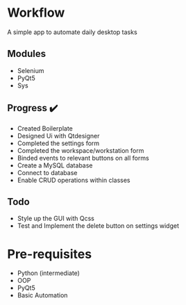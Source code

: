 # Workflow

A simple app to automate daily desktop tasks

## Modules

- Selenium
- PyQt5
- Sys

## Progress :heavy_check_mark:

- Created Boilerplate
- Designed Ui with Qtdesigner 
- Completed the settings form
- Completed the workspace/workstation form
- Binded events to relevant buttons on all forms
- Create a MySQL database
- Connect to database
- Enable CRUD operations within classes

## Todo 

- Style up the GUI with Qcss
- Test and Implement the delete button on settings widget

# Pre-requisites

- Python (intermediate)
- OOP
- PyQt5
- Basic Automation